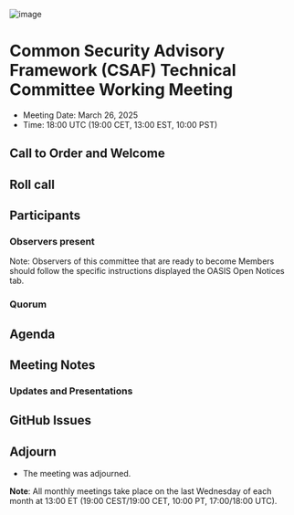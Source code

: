 ![image](https://user-images.githubusercontent.com/1690898/139102180-5c1e2583-14f1-4f58-ab2b-9e3807ed529c.png)

# Common Security Advisory Framework (CSAF) Technical Committee Working Meeting

- Meeting Date: March 26, 2025
- Time: 18:00 UTC (19:00 CET, 13:00 EST, 10:00 PST)

## Call to Order and Welcome

## Roll call

## Participants

### Observers present

Note: Observers of this committee that are ready to become Members should follow the specific instructions displayed the OASIS Open Notices tab.

### Quorum

## Agenda

## Meeting Notes

### Updates and Presentations

## GitHub Issues

## Adjourn

- The meeting was adjourned.

**Note**: All monthly meetings take place on the last Wednesday of each month at 13:00 ET (19:00 CEST/19:00 CET, 10:00 PT, 17:00/18:00 UTC).
